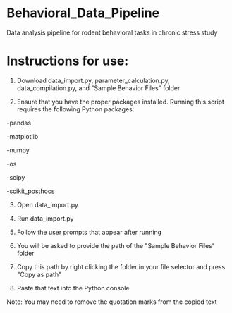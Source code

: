 # Behavioral_Data_Pipeline
Data analysis pipeline for rodent behavioral tasks in chronic stress study

# Instructions for use:
1. Download data_import.py, parameter_calculation.py, data_compilation.py, and "Sample Behavior Files" folder

2. Ensure that you have the proper packages installed. Running this script requires the following Python packages: 

  -pandas

  -matplotlib

  -numpy

  -os

  -scipy

  -scikit_posthocs

3. Open data_import.py

4. Run data_import.py

5. Follow the user prompts that appear after running

6. You will be asked to provide the path of the "Sample Behavior Files" folder

7. Copy this path by right clicking the folder in your file selector and press "Copy as path"

8. Paste that text into the Python console

Note: You may need to remove the quotation marks from the copied text
